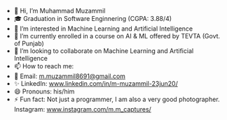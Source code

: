 - 👋 Hi, I’m Muhammad Muzammil
- 🎓 Graduation in Software Enginnering (CGPA: 3.88/4)
- 👀 I’m interested in Machine Learning and Artificial Intelligence
- 🌱 I’m currently enrolled in a course on AI & ML offered by TEVTA (Govt. of Punjab)
- 💞️ I’m looking to collaborate on Machine Learning and Artificial Intelligence
- 📫 How to reach me:
- 📨 Email: m.muzammil8691@gmail.com
- ✨ LinkedIn: www.linkedin.com/in/m-muzammil-23jun20/
- 😄 Pronouns: his/him
- ⚡ Fun fact: Not just a programmer, I am also a very good photographer. Instagram: www.instagram.com/m.m_captures/  

<!---
muzammil8691/muzammil8691 is a ✨ special ✨ repository because its `README.md` (this file) appears on your GitHub profile.
You can click the Preview link to take a look at your changes.
--->
